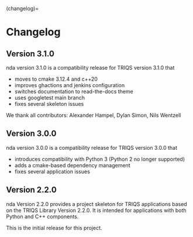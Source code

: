 (changelog)=

# Changelog

## Version 3.1.0

nda version 3.1.0 is a compatibility
release for TRIQS version 3.1.0 that
* moves to cmake 3.12.4 and c++20
* improves ghactions and jenkins configuration
* switches documentation to read-the-docs theme
* uses googletest main branch
* fixes several skeleton issues

We thank all contributors: Alexander Hampel, Dylan Simon, Nils Wentzell


## Version 3.0.0

nda version 3.0.0 is a compatibility
release for TRIQS version 3.0.0 that
* introduces compatibility with Python 3 (Python 2 no longer supported)
* adds a cmake-based dependency management
* fixes several application issues


## Version 2.2.0

nda Version 2.2.0 provides a project
skeleton for TRIQS applications based on
the TRIQS Library Version 2.2.0.
It is intended for applications with both
Python and C++ components.

This is the initial release for this project.
